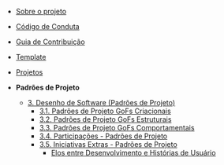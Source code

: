 <!-- docs/_sidebar.md -->

- [Sobre o projeto](/)
- [Código de Conduta](/CodigoConduta.md)
- [Guia de Contribuição](/GuiaContribuicao.md)
- [Template](/Template.md)
- [Projetos](/Projetos/Projetos.md)

- **Padrões de Projeto**
  - [3. Desenho de Software (Padrões de Projeto)](/PadroesDeProjeto/3.PadroesDeProjeto.md)
    - [3.1. Padrões de Projeto GoFs Criacionais](/PadroesDeProjeto/GoFsCriacionais/3.1.GoFsCriacionais.md)
    - [3.2. Padrões de Projeto GoFs Estruturais](/PadroesDeProjeto/GoFsEstruturais/3.2.GoFsEstruturais.md)
    - [3.3. Padrões de Projeto GoFs Comportamentais](/PadroesDeProjeto/GoFsComportamentais/3.3.GoFsComportamentais.md)
    - [3.4. Participações - Padrões de Projeto](/PadroesDeProjeto/3.4.ParticipacoesPadroes.md)
    - [3.5. Iniciativas Extras - Padrões de Projeto](/PadroesDeProjeto/Extra/3.5.IniciativasExtras.md)
      - [Elos entre Desenvolvimento e Histórias de Usuário](/PadroesDeProjeto/Extra/ElosHistorias.md)
